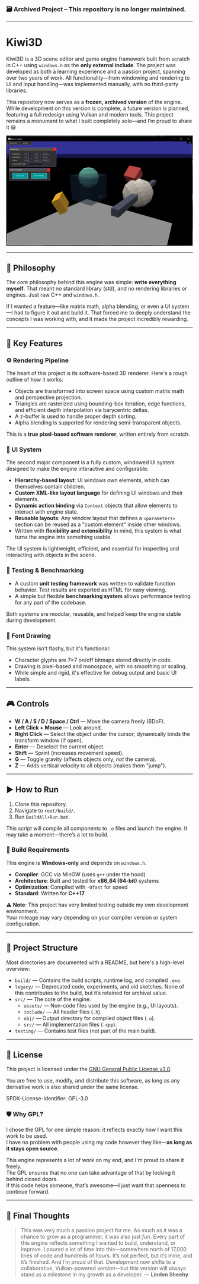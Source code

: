 ### 🗃️ Archived Project – This repository is no longer maintained.

---

# Kiwi3D

Kiwi3D is a 3D scene editor and game engine framework built from scratch in C++ using `windows.h` as the **only external include**. The project was developed as both a learning experience and a passion project, spanning over two years of work. All functionality—from windowing and rendering to UI and input handling—was implemented manually, with no third-party libraries.

This repository now serves as a **frozen, archived version** of the engine. While development on this version is complete, a future version is planned, featuring a full redesign using Vulkan and modern tools. This project remains a monument to what I built completely solo—and I’m proud to share it 😃

![Engine Screenshot](screenshots/GameEngineDemoScreenshot2.png)

---

## 🧠 Philosophy

The core philosophy behind this engine was simple: **write everything myself**. That meant no standard library (std), and no rendering libraries or engines. Just raw C++ and `windows.h`.

If I wanted a feature—like matrix math, alpha blending, or even a UI system—I had to figure it out and build it. That forced me to deeply understand the concepts I was working with, and it made the project incredibly rewarding.

---

## 🔧 Key Features

### ⚙️ Rendering Pipeline

The heart of this project is its software-based 3D renderer. Here's a rough outline of how it works:

- Objects are transformed into screen space using custom matrix math and perspective projection.
- Triangles are rasterized using bounding-box iteration, edge functions, and efficient depth interpolation via barycentric deltas.
- A z-buffer is used to handle proper depth sorting.
- Alpha blending is supported for rendering semi-transparent objects.

This is a **true pixel-based software renderer**, written entirely from scratch.

### 🧩 UI System

The second major component is a fully custom, windowed UI system designed to make the engine interactive and configurable:

- **Hierarchy-based layout**: UI windows own elements, which can themselves contain children.
- **Custom XML-like layout language** for defining UI windows and their elements.
- **Dynamic action binding** via `Context` objects that allow elements to interact with engine state.
- **Reusable layouts**: Any window layout that defines a `<parameters>` section can be reused as a "custom element" inside other windows.
- Written with **flexibility and extensibility** in mind, this system is what turns the engine into something usable.

The UI system is lightweight, efficient, and essential for inspecting and interacting with objects in the scene.

### 🧪 Testing & Benchmarking

- A custom **unit testing framework** was written to validate function behavior. Test results are exported as HTML for easy viewing.
- A simple but flexible **benchmarking system** allows performance testing for any part of the codebase.

Both systems are modular, reusable, and helped keep the engine stable during development.

### 🔡 Font Drawing

This system isn't flashy, but it's functional:

- Character glyphs are 7×7 on/off bitmaps stored directly in code.
- Drawing is pixel-based and monospace, with no smoothing or scaling.
- While simple and rigid, it's effective for debug output and basic UI labels.

---

## 🎮 Controls

- **W / A / S / D / Space / Ctrl** — Move the camera freely (6DoF).
- **Left Click + Mouse** — Look around.
- **Right Click** — Select the object under the cursor; dynamically binds the transform window (if open).
- **Enter** — Deselect the current object.
- **Shift** — Sprint (increases movement speed).
- **G** — Toggle gravity (affects objects only, *not* the camera).
- **Z** — Adds vertical velocity to all objects (makes them "jump").

---

## ▶️ How to Run

1. Clone this repository.
2. Navigate to `root/build/`.
3. Run `BuildAll+Run.bat`.

This script will compile all components to `.o` files and launch the engine. It may take a moment—there’s a lot to build.

### 🧰 Build Requirements

This engine is **Windows-only** and depends on `windows.h`.

- **Compiler**: GCC via MinGW (uses `g++` under the hood)
- **Architecture**: Built and tested for **x86_64 (64-bit)** systems
- **Optimization**: Compiled with `-Ofast` for speed
- **Standard**: Written for **C++17**

⚠️ **Note**: This project has very limited testing outside my own development environment.  
Your mileage may vary depending on your compiler version or system configuration.

---

## 🧱 Project Structure

Most directories are documented with a README, but here's a high-level overview:

- `build/` — Contains the build scripts, runtime log, and compiled `.exe`.
- `legacy/` — Deprecated code, experiments, and old sketches. None of this contributes to the build, but it’s retained for archival value.
- `src/` — The core of the engine:
  - `assets/` — Non-code files used by the engine (e.g., UI layouts).
  - `include/` — All header files (`.h`).
  - `obj/` — Output directory for compiled object files (`.o`).
  - `src/` — All implementation files (`.cpp`).
- `testing/` — Contains test files (not part of the main build).

---

## 📄 License

This project is licensed under the [GNU General Public License v3.0](./LICENSE).

You are free to use, modify, and distribute this software, as long as any derivative work is also shared under the same license.

SPDX-License-Identifier: GPL-3.0

### 🛡️ Why GPL?

I chose the GPL for one simple reason: it reflects exactly how I want this work to be used.  
I have no problem with people using my code however they like—**as long as it stays open source**.  

This engine represents a lot of work on my end, and I'm proud to share it freely.  
The GPL ensures that no one can take advantage of that by locking it behind closed doors.  
If this code helps someone, that’s awesome—I just want that openness to continue forward.

---

## 🏁 Final Thoughts

>This was very much a passion project for me. As much as it was a chance to grow as a programmer, it was also just *fun*. Every part of this engine reflects something I wanted to build, understand, or improve.
>I poured a lot of time into this—somewhere north of 17,000 lines of code and hundreds of hours. It’s not perfect, but it’s mine, and it’s finished. And I’m proud of that.
>Development now shifts to a collaborative, Vulkan-powered version—but this version will always stand as a milestone in my growth as a developer.
>— **Linden Sheehy**